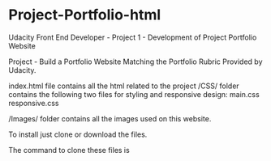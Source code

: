 # Project-Portfolio-html
Udacity Front End Developer - Project 1 - Development of Project Portfolio Website 

Project - Build a Portfolio Website Matching the Portfolio Rubric Provided by Udacity.

index.html file contains all the html related to the project
/CSS/ folder contains the following two files for styling and responsive design:
main.css
responsive.css

/Images/ folder contains all the images used on this website.

To install just clone or download the files. 

The command to clone these files is 
